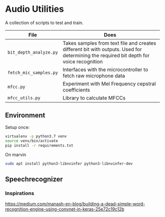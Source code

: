 # Audio Utilities

A collection of scripts to test and train.

| File | Does |
|--|--|
| `bit_depth_analyze.py` | Takes samples from text file and creates different bit with outputs. Used for determining the required bit depth for voice recognition |
| `fetch_mic_samples.py` | Interfaces with the microcontroller to fetch raw microphone data |
| `mfcc.py` | Experiment with Mel Frequency cepstral coefficients |
| `mfcc_utils.py` | Library to calculate MFCCs |

## Environment
Setup once:
```bash
virtualenv -p python3.7 venv
source venv/bin/activate
pip install -r requirements.txt
```

On marvin
```bash
sudo apt install python3-libnvinfer python3-libnvinfer-dev
```

## Speechrecognizer

### Inspirations
https://medium.com/manash-en-blog/building-a-dead-simple-word-recognition-engine-using-convnet-in-keras-25e72c19c12b



